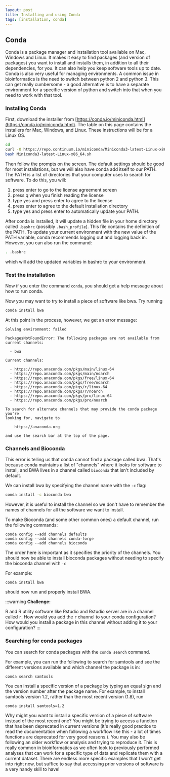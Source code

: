 ```yaml
---
layout: post
title: Installing and using Conda
tags: [installation, conda]
---
```


## Conda
Conda is a package manager and installation tool available on Mac, Windows and Linux. It makes it easy to find packages (and version of packages) you want to install and installs them, in addition to all their dependencies, for you. It can also help you keep software tools up to date. Conda is also very useful for managing environments. A common issue in bioinformatics is the need to switch between python 2 and python 3. This can get really cumbersome - a good alternative is to have a separate environment for a specific version of python and switch into that when you need to work with that tool. 

### Installing Conda
First, download the installer from [https://conda.io/miniconda.html](https://conda.io/miniconda.html). The table on this page contains the installers for Mac, Windows, and Linux. These instructions will be for a Linux OS.
```bash
cd
curl -O https://repo.continuum.io/miniconda/Miniconda3-latest-Linux-x86_64.sh
bash Miniconda3-latest-Linux-x86_64.sh
```

Then follow the prompts on the screen. The default settings should be good for most installations, but we will also have conda add itself to our PATH. The PATH is a list of directories that your computer uses to search for software. To do this, you will: 
1. press enter to go to the license agreement screen
2. press q when you finish reading the license
3. type yes and press enter to agree to the license
4. press enter to agree to the default installation directory
5. type yes and press enter to automatically update your PATH.

After conda is installed, it will update a hidden file in your home directory called `.bashrc` (possibly `.bash_profile`). This file contains the definition of the PATH. To update your current environment with the new value of the PATH variable, conda recommends logging out and logging back in. However, you can also run the command:

```bash
. .bashrc
```

which will add the updated variables in bashrc to your environment.

### Test the installation

Now if you enter the command `conda`, you should get a help message about how to run conda.

Now you may want to try to install a piece of software like bwa. Try running
```bash
conda install bwa
```

At this point in the process, however, we get an error message:
```
Solving environment: failed

PackagesNotFoundError: The following packages are not available from current channels:

  - bwa

Current channels:

  - https://repo.anaconda.com/pkgs/main/linux-64
  - https://repo.anaconda.com/pkgs/main/noarch
  - https://repo.anaconda.com/pkgs/free/linux-64
  - https://repo.anaconda.com/pkgs/free/noarch
  - https://repo.anaconda.com/pkgs/r/linux-64
  - https://repo.anaconda.com/pkgs/r/noarch
  - https://repo.anaconda.com/pkgs/pro/linux-64
  - https://repo.anaconda.com/pkgs/pro/noarch

To search for alternate channels that may provide the conda package you're
looking for, navigate to

    https://anaconda.org

and use the search bar at the top of the page.

```

### Channels and Bioconda

This error is telling us that conda cannot find a package called bwa. That's because conda maintains a list of "channels" where it looks for software to install, and BWA lives in a channel called `bioconda` that isn't included by default.

We can install bwa by specifying the channel name with the `-c` flag:
```bash
conda install -c bioconda bwa
```

However, it is useful to install the channel so we don't have to remember the names of channels for all the software we want to install.

To make Bioconda (and some other common ones) a default channel, run the following commands:
```
conda config --add channels defaults
conda config --add channels conda-forge
conda config --add channels bioconda
```

The order here is important as it specifies the priority of the channels. You should now be able to install bioconda packages without needing to specify the bioconda channel with `-c`

For example:
```
conda install bwa
```
should now run and properly install BWA.

:::warning
**Challenge:**

R and R utility software like Rstudio and Rstudio server are in a channel called `r`. How would you add the `r` channel to your conda configuration? How would you install a package in this channel without adding it to your configuration? 
:::

### Searching for conda packages

You can search for conda packages with the `conda search` command.

For example, you can run the following to search for samtools and see the different versions available and which channel the package is in:
```
conda search samtools
```

You can install a specific version of a package by typing an equal sign and the version number after the package name. For example, to install samtools version 1.2, rather than the most recent version (1.8), run
```
conda install samtools=1.2
```

Why might you want to install a specific version of a piece of software instead of the most recent one? You might be trying to access a function that has been deprecated in current versions (it's really good practice to read the documentation when following a workflow like this - a lot of times functions are deprecated for very good reasons.). You may also be following an older workflow or analysis and trying to reproduce it. This is really common in bioinformatics as we often look to previously performed analyses that can work for a specific type of data and replicate them with a current dataset. There are endless more specific examples that I won't get into right now, but suffice to say that accessing prior versions of software is a very handy skill to have! 



